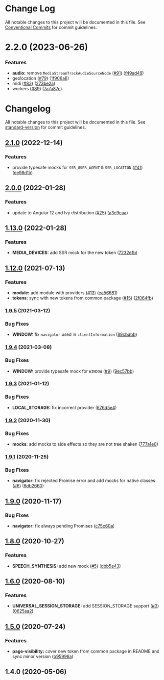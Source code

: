 # Change Log

All notable changes to this project will be documented in this file. See
[Conventional Commits](https://conventionalcommits.org) for commit guidelines.

# 2.2.0 (2023-06-26)

### Features

- **audio:** remove `MediaStreamTrackAudioSourceNode` ([#91](https://github.com/tinkoff/ng-web-apis/issues/91))
  ([f49ad49](https://github.com/tinkoff/ng-web-apis/commit/f49ad4937f8bd376c4f439980cb3376c65f408d2))
- geolocation ([#79](https://github.com/tinkoff/ng-web-apis/issues/79))
  ([1f906a8](https://github.com/tinkoff/ng-web-apis/commit/1f906a8f439ccf31e7c55811889c15f204033c2e))
- midi ([#83](https://github.com/tinkoff/ng-web-apis/issues/83))
  ([273be2a](https://github.com/tinkoff/ng-web-apis/commit/273be2a946944c463ed475f4d91688cd0f7d8593))
- workers ([#89](https://github.com/tinkoff/ng-web-apis/issues/89))
  ([7a7a87c](https://github.com/tinkoff/ng-web-apis/commit/7a7a87c3762a19567af35eab7adbf60fd5b647a3))

# Changelog

All notable changes to this project will be documented in this file. See
[standard-version](https://github.com/conventional-changelog/standard-version) for commit guidelines.

## [2.1.0](https://github.com/ng-web-apis/universal/compare/v2.0.0...v2.1.0) (2022-12-14)

### Features

- provide typesafe mocks for `SSR_USER_AGENT` & `SSR_LOCATION`
  ([#41](https://github.com/ng-web-apis/universal/issues/41))
  ([ee98d1b](https://github.com/ng-web-apis/universal/commit/ee98d1b8cc6685947f8471d6733d5573f993815b))

## [2.0.0](https://github.com/ng-web-apis/universal/compare/v1.13.0...v2.0.0) (2022-01-28)

### Features

- update to Angular 12 and Ivy distribution ([#25](https://github.com/ng-web-apis/universal/issues/25))
  ([a3e9eaa](https://github.com/ng-web-apis/universal/commit/a3e9eaa63931141d9f78d4d8d326c77f26562f61))

## [1.13.0](https://github.com/ng-web-apis/universal/compare/v1.12.0...v1.13.0) (2022-01-28)

### Features

- **MEDIA_DEVICES:** add SSR mock for the new token
  ([7232e1b](https://github.com/ng-web-apis/universal/commit/7232e1b15d55941cd6d0b3fca8fb457719990547))

## [1.12.0](https://github.com/ng-web-apis/universal/compare/v1.9.5...v1.12.0) (2021-07-13)

### Features

- **module:** add module with providers ([#13](https://github.com/ng-web-apis/universal/issues/13))
  ([ea56681](https://github.com/ng-web-apis/universal/commit/ea566810063aa9673f36fe17e62b748356057dea))
- **tokens:** sync with new tokens from common package ([#15](https://github.com/ng-web-apis/universal/issues/15))
  ([2f064fb](https://github.com/ng-web-apis/universal/commit/2f064fb0c391b3d42c0bb197c84d16b7dbb54db2))

### [1.9.5](https://github.com/ng-web-apis/universal/compare/v1.9.4...v1.9.5) (2021-03-12)

### Bug Fixes

- **WINDOW:** fix `navigator` used in `clientInformation`
  ([89cbabb](https://github.com/ng-web-apis/universal/commit/89cbabb28ef01a5a18e5bf675b6fe3e58e7ef976))

### [1.9.4](https://github.com/ng-web-apis/universal/compare/v1.9.3...v1.9.4) (2021-03-08)

### Bug Fixes

- **WINDOW:** provide typesafe mock for `WINDOW` ([#9](https://github.com/ng-web-apis/universal/issues/9))
  ([9ec57bb](https://github.com/ng-web-apis/universal/commit/9ec57bb53171bcc8715afd3e87eb94dc59ea010b))

### [1.9.3](https://github.com/ng-web-apis/universal/compare/v1.9.2...v1.9.3) (2021-01-12)

### Bug Fixes

- **LOCAL_STORAGE:** fix incorrect provider
  ([676d5e4](https://github.com/ng-web-apis/universal/commit/676d5e46de22a864024ff8f7e2c835332460c3b8))

### [1.9.2](https://github.com/ng-web-apis/universal/compare/v1.9.1...v1.9.2) (2020-11-30)

### Bug Fixes

- **mocks:** add mocks to side effects so they are not tree shaken
  ([777a1e0](https://github.com/ng-web-apis/universal/commit/777a1e0b1969a2b8a7459de51c25fdadd12b8c53))

### [1.9.1](https://github.com/ng-web-apis/universal/compare/v1.9.0...v1.9.1) (2020-11-25)

### Bug Fixes

- **navigator:** fix rejected Promise error and add mocks for native classes
  ([#6](https://github.com/ng-web-apis/universal/issues/6))
  ([6db2660](https://github.com/ng-web-apis/universal/commit/6db2660a103053b844ba4790eaf73f0be79e42a1))

## [1.9.0](https://github.com/ng-web-apis/universal/compare/v1.8.0...v1.9.0) (2020-11-17)

### Bug Fixes

- **navigator:** fix always pending Promises
  ([c75c60a](https://github.com/ng-web-apis/universal/commit/c75c60ade5a9e6ae820fddca5260e594397d02e9))

## [1.8.0](https://github.com/ng-web-apis/universal/compare/v1.6.0...v1.8.0) (2020-10-27)

### Features

- **SPEECH_SYNTHESIS:** add new mock ([#5](https://github.com/ng-web-apis/universal/issues/5))
  ([dbb5e43](https://github.com/ng-web-apis/universal/commit/dbb5e43eae1364611e74ac40f74e7f504ad06634))

## [1.6.0](https://github.com/ng-web-apis/universal/compare/v1.5.0...v1.6.0) (2020-08-10)

### Features

- **UNIVERSAL_SESSION_STORAGE:** add SESSION_STORAGE support ([#3](https://github.com/ng-web-apis/universal/issues/3))
  ([0625aa2](https://github.com/ng-web-apis/universal/commit/0625aa20f225179927176d6958e9ecb56962c904))

## [1.5.0](https://github.com/ng-web-apis/universal/compare/v1.4.0...v1.5.0) (2020-07-24)

### Features

- **page-visibility:** cover new token from common package in README and sync minor version
  ([b95998a](https://github.com/ng-web-apis/universal/commit/b95998abf1aa6b8469631d43e7eb5a76a7765374))

## 1.4.0 (2020-05-06)
